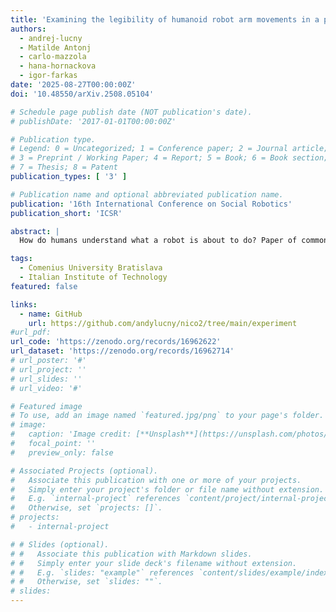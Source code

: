 ```yaml
---
title: 'Examining the legibility of humanoid robot arm movements in a pointing task'
authors:
  - andrej-lucny
  - Matilde Antonj
  - carlo-mazzola
  - hana-hornackova
  - igor-farkas
date: '2025-08-27T00:00:00Z'
doi: '10.48550/arXiv.2508.05104'

# Schedule page publish date (NOT publication's date).
# publishDate: '2017-01-01T00:00:00Z'

# Publication type.
# Legend: 0 = Uncategorized; 1 = Conference paper; 2 = Journal article;
# 3 = Preprint / Working Paper; 4 = Report; 5 = Book; 6 = Book section;
# 7 = Thesis; 8 = Patent
publication_types: [ '3' ]

# Publication name and optional abbreviated publication name.
publication: '16th International Conference on Social Robotics'
publication_short: 'ICSR'

abstract: |
  How do humans understand what a robot is about to do? Paper of common UKBA and IIT team explores how gaze and pointing cues help people predict a robot’s intentions while its movements are incomplete. Using the NICO humanoid robot, we show that combining gaze with pointing makes robot actions clearer (multimodal superiority), while gaze alone offers the fastest clue (oculomotor primacy). These findings shed light on designing robots whose actions are not only precise but also legible – making human-robot collaboration safer, smoother, and more intuitive.

tags:
  - Comenius University Bratislava
  - Italian Institute of Technology
featured: false

links:
  - name: GitHub
    url: https://github.com/andylucny/nico2/tree/main/experiment
#url_pdf: 
url_code: 'https://zenodo.org/records/16962622'
url_dataset: 'https://zenodo.org/records/16962714'
# url_poster: '#'
# url_project: ''
# url_slides: ''
# url_video: '#'

# Featured image
# To use, add an image named `featured.jpg/png` to your page's folder.
# image:
#   caption: 'Image credit: [**Unsplash**](https://unsplash.com/photos/s9CC2SKySJM)'
#   focal_point: ''
#   preview_only: false

# Associated Projects (optional).
#   Associate this publication with one or more of your projects.
#   Simply enter your project's folder or file name without extension.
#   E.g. `internal-project` references `content/project/internal-project/index.md`.
#   Otherwise, set `projects: []`.
# projects:
#   - internal-project

# # Slides (optional).
# #   Associate this publication with Markdown slides.
# #   Simply enter your slide deck's filename without extension.
# #   E.g. `slides: "example"` references `content/slides/example/index.md`.
# #   Otherwise, set `slides: ""`.
# slides:
---
```

